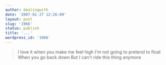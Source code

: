 ```yaml
---
author: dealingwith
date: '2007-01-27 12:26:00'
layout: post
slug: '1966'
status: publish
title: '...'
wordpress_id: '1966'
---
```


> I love it when you make me feel high I'm not going to pretend to float When
you go back down But I can't ride this thing anymore

